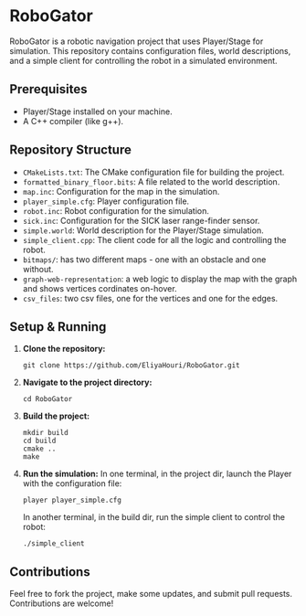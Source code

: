 
# RoboGator

RoboGator is a robotic navigation project that uses Player/Stage for simulation. This repository contains configuration files, world descriptions, and a simple client for controlling the robot in a simulated environment.

## Prerequisites

- Player/Stage installed on your machine.
- A C++ compiler (like g++).

## Repository Structure

- `CMakeLists.txt`: The CMake configuration file for building the project.
- `formatted_binary_floor.bits`: A file related to the world description.
- `map.inc`: Configuration for the map in the simulation.
- `player_simple.cfg`: Player configuration file.
- `robot.inc`: Robot configuration for the simulation.
- `sick.inc`: Configuration for the SICK laser range-finder sensor.
- `simple.world`: World description for the Player/Stage simulation.
- `simple_client.cpp`: The client code for all the logic and controlling the robot.
- `bitmaps/`: has two different maps - one with an obstacle and one without.
- `graph-web-representation`: a web logic to display the map with the graph and shows vertices cordinates on-hover.
- `csv_files`: two csv files, one for the vertices and one for the edges.

## Setup & Running

1. **Clone the repository:**
    ```
    git clone https://github.com/EliyaHouri/RoboGator.git
    ```
2. **Navigate to the project directory:**
    ```
    cd RoboGator
    ```
3. **Build the project:**
    ```
    mkdir build
    cd build
    cmake ..
    make
    ```
4. **Run the simulation:**
    In one terminal, in the project dir, launch the Player with the configuration file:
    ```
    player player_simple.cfg
    ```
    In another terminal, in the build dir, run the simple client to control the robot:
    ```
    ./simple_client
    ```

## Contributions

Feel free to fork the project, make some updates, and submit pull requests. Contributions are welcome!
